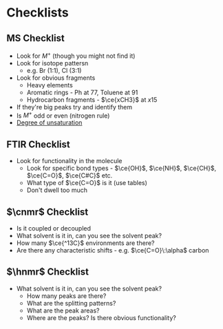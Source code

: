 # Checklists

## MS Checklist

* Look for $M^+$ (though you might not find it)
* Look for isotope pattersn
  * e.g. Br (1:1), Cl (3:1)
* Look for obvious fragments
  * Heavy elements
  * Aromatic rings - Ph at 77, Toluene at 91
  * Hydrocarbon fragments - $\ce{xCH3}$ at $x15$ 
* If they're big peaks try and identify them
* Is $M^+$ odd or even (nitrogen rule)
* [Degree of unsaturation](../../../../../equations/#double-bond-equivalents-dbe-degree-of-unstauration-dou)

## FTIR Checklist

* Look for functionality in the molecule
  * Look for specific bond types - $\ce{OH}$, $\ce{NH}$, $\ce{CH}$, $\ce{C=O}$, $\ce{C#C}$ etc.
  * What type of $\ce{C=O}$ is it (use tables)
  * Don't dwell too much

## $\cnmr$ Checklist

* Is it coupled or decoupled
* What solvent is it in, can you see the solvent peak?
* How many $\ce{^13C}$ environments are there?
* Are there any characteristic shifts - e.g. $\ce{C=O}\:\alpha$ carbon

## $\hnmr$ Checklist

* What solvent is it in, can you see the solvent peak?
  * How many peaks are there?
  * What are the splitting patterns?
  * What are the peak areas?
  * Where are the peaks? Is there obvious functionality?
